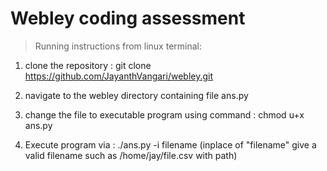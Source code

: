 # Webley coding assessment

> Running instructions from linux terminal:

1. clone the repository :
 git clone https://github.com/JayanthVangari/webley.git

2. navigate to the webley directory containing file ans.py

3. change the file to executable program using command : chmod u+x ans.py

4. Execute program via : 
    ./ans.py -i filename
(inplace of "filename" give a valid filename such as /home/jay/file.csv with path)    
  
